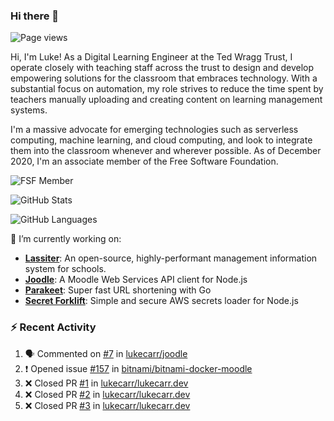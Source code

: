 ### Hi there 👋

![Page views](https://visitor-badge.glitch.me/badge?page_id=lukecarr.lukecarr)

Hi, I'm Luke! As a Digital Learning Engineer at the Ted Wragg Trust, I operate closely with teaching staff across the trust to design and develop empowering solutions for the classroom that embraces technology. With a substantial focus on automation, my role strives to reduce the time spent by teachers manually uploading and creating content on learning management systems.

I'm a massive advocate for emerging technologies such as serverless computing, machine learning, and cloud computing, and look to integrate them into the classroom whenever and wherever possible. As of December 2020, I'm an associate member of the Free Software Foundation.

![FSF Member](https://static.fsf.org/nosvn/associate/crm/5272261.png)

![GitHub Stats](https://github-readme-stats.vercel.app/api?username=lukecarr&show_icons=true)

![GitHub Languages](https://github-readme-stats.vercel.app/api/top-langs?username=lukecarr&layout=compact)

🔭 I’m currently working on:

- **[Lassiter](https://github.com/lassiter-mis)**: An open-source, highly-performant management information system for schools.
- **[Joodle](https://github.com/lukecarr/joodle)**: A Moodle Web Services API client for Node.js
- **[Parakeet](https://github.com/lukecarr/parakeet)**: Super fast URL shortening with Go
- **[Secret Forklift](https://github.com/lukecarr/secret-forklift)**: Simple and secure AWS secrets loader for Node.js

### :zap: Recent Activity

<!--START_SECTION:activity-->
1. 🗣 Commented on [#7](https://github.com/lukecarr/joodle/issues/7) in [lukecarr/joodle](https://github.com/lukecarr/joodle)
2. ❗️ Opened issue [#157](https://github.com/bitnami/bitnami-docker-moodle/issues/157) in [bitnami/bitnami-docker-moodle](https://github.com/bitnami/bitnami-docker-moodle)
3. ❌ Closed PR [#1](https://github.com/lukecarr/lukecarr.dev/pull/1) in [lukecarr/lukecarr.dev](https://github.com/lukecarr/lukecarr.dev)
4. ❌ Closed PR [#2](https://github.com/lukecarr/lukecarr.dev/pull/2) in [lukecarr/lukecarr.dev](https://github.com/lukecarr/lukecarr.dev)
5. ❌ Closed PR [#3](https://github.com/lukecarr/lukecarr.dev/pull/3) in [lukecarr/lukecarr.dev](https://github.com/lukecarr/lukecarr.dev)
<!--END_SECTION:activity-->
